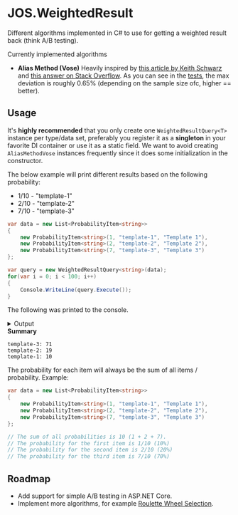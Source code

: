 # JOS.WeightedResult
Different algorithms implemented in C# to use for getting a weighted result back (think A/B testing).

Currently implemented algorithms

* **Alias Method (Vose)**
Heavily inspired by [this article by Keith Schwarz](https://www.keithschwarz.com/darts-dice-coins/) and [this answer on Stack Overflow](https://stackoverflow.com/a/9958717/1141089). 
As you can see in the [tests](test/JOS.WeightedResult.Tests/AliasMethodVoseTests.cs), the max deviation is roughly 0.65% (depending on the sample size ofc, higher == better).

## Usage

It's **highly recommended** that you only create one ```WeightedResultQuery<T>``` instance per type/data set, preferably you register it as a **singleton** in your favorite DI container or use it as a static field. We want to avoid creating ```AliasMethodVose``` instances frequently since it does some initialization in the constructor.

The below example will print different results based on the following probability:

* 1/10 - "template-1"
* 2/10 - "template-2"
* 7/10 - "template-3"

```csharp
var data = new List<ProbabilityItem<string>>
{
    new ProbabilityItem<string>(1, "template-1", "Template 1"),
    new ProbabilityItem<string>(2, "template-2", "Template 2"),
    new ProbabilityItem<string>(7, "template-3", "Template 3")
};

var query = new WeightedResultQuery<string>(data);
for(var i = 0; i < 100; i++)
{
    Console.WriteLine(query.Execute());
}
```

The following was printed to the console.
<details>
<summary>Output</summary>
template-3
template-2
template-3
template-2
template-3
template-1
template-3
template-3
template-3
template-2
template-3
template-3
template-3
template-3
template-3
template-1
template-3
template-3
template-2
template-2
template-3
template-3
template-2
template-3
template-3
template-3
template-3
template-3
template-3
template-3
template-3
template-3
template-1
template-3
template-3
template-2
template-1
template-2
template-3
template-3
template-3
template-2
template-3
template-1
template-3
template-3
template-1
template-3
template-3
template-2
template-2
template-3
template-2
template-3
template-2
template-3
template-2
template-2
template-3
template-3
template-3
template-3
template-3
template-3
template-3
template-2
template-3
template-1
template-3
template-2
template-3
template-3
template-3
template-3
template-2
template-3
template-3
template-3
template-1
template-3
template-3
template-3
template-3
template-3
template-3
template-3
template-2
template-3
template-3
template-3
template-3
template-1
template-3
template-3
template-3
template-1
template-3
template-3
template-3
template-3
</details

**Summary**
```
template-3: 71
template-2: 19
template-1: 10
```

The probability for each item will always be the sum of all items / probability.
Example:
```csharp
var data = new List<ProbabilityItem<string>>
{
    new ProbabilityItem<string>(1, "template-1", "Template 1"),
    new ProbabilityItem<string>(2, "template-2", "Template 2"),
    new ProbabilityItem<string>(7, "template-3", "Template 3")
};

// The sum of all probabilities is 10 (1 + 2 + 7).
// The probability for the first item is 1/10 (10%)
// The probability for the second item is 2/10 (20%)
// The probability for the third item is 7/10 (70%)

```

## Roadmap
* Add support for simple A/B testing in ASP.NET Core.
* Implement more algorithms, for example [Roulette Wheel Selection](https://en.wikipedia.org/wiki/Fitness_proportionate_selection).
